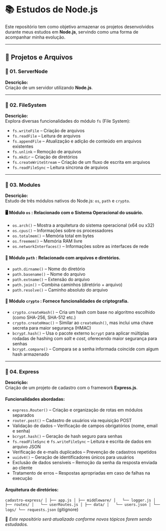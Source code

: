 # 📚 Estudos de Node.js

Este repositório tem como objetivo armazenar os projetos desenvolvidos durante meus estudos em **Node.js**, servindo como uma forma de acompanhar minha evolução.

---

## 📁 Projetos e Arquivos

### 📌 01. ServerNode
**Descrição:**  
Criação de um servidor utilizando **Node.js**.

---

### 📌 02. FileSystem
**Descrição:**  
Explora diversas funcionalidades do módulo `fs` (File System):

- `fs.writeFile` – Criação de arquivos  
- `fs.readFile` – Leitura de arquivos  
- `fs.appendFile` – Atualização e adição de conteúdo em arquivos existentes  
- `fs.unlink` – Remoção de arquivos  
- `fs.mkdir` – Criação de diretórios  
- `fs.createWriteStream` – Criação de um fluxo de escrita em arquivos  
- `fs.readFileSync` – Leitura síncrona de arquivos

---

### 📌 03. Modules
**Descrição:**  
Estudo de três módulos nativos do Node.js: `os`, `path` e `crypto`.

#### 🖥️ Módulo `os` : Relacionado com o **Sistema** **Operacional** do usuário.
- `os.arch()` – Mostra a arquitetura do sistema operacional (x64 ou x32)  
- `os.cpus()` – Informações sobre os processadores  
- `os.totalmem()` – Memória total em bytes  
- `os.freemem()` – Memória RAM livre  
- `os.networkInterfaces()` – Informações sobre as interfaces de rede

#### 📂 Módulo `path` : Relacionado com **arquivos** e **diretórios**.
- `path.dirname()` – Nome do diretório  
- `path.basename()` – Nome do arquivo  
- `path.extname()` – Extensão do arquivo  
- `path.join()` – Combina caminhos (diretório + arquivo)  
- `path.resolve()` – Caminho absoluto do arquivo

#### 🔐 Módulo `crypto` : Fornece funcionalidades de **criptografia**.

- `crypto.createHash()` – Cria um hash com base no algoritmo escolhido (como SHA-256, SHA-512 etc.)  
- `crypto.createHmac()` – Similar ao `createHash()`, mas inclui uma chave secreta para maior segurança (HMAC)  
- `bcrypt.hash()` – Usa o pacote externo `bcrypt` para aplicar múltiplas rodadas de hashing com *salt* e *cost*, oferecendo maior segurança para senhas
- `bcrypt.compare()` – Compara se a senha informada coincide com algum hash armazenado 

---

### 📌 04. Express  
**Descrição:**  
Criação de um projeto de cadastro com o framework **Express.js**.
#### Funcionalidades abordadas:

- `express.Router()` – Criação e organização de rotas em módulos separados  
- `router.post()` – Cadastro de usuários via requisição POST  
- Validação de dados – Verificação de campos obrigatórios (nome, email e senha)  
- `bcrypt.hash()` – Geração de hash seguro para senhas  
- `fs.readFileSync` e `fs.writeFileSync` – Leitura e escrita de dados em arquivo JSON  
- Verificação de e-mails duplicados – Prevenção de cadastros repetidos  
- `uuidv4()` – Geração de identificadores únicos para usuários  
- Exclusão de dados sensíveis – Remoção da senha da resposta enviada ao cliente  
- Tratamento de erros – Respostas apropriadas em caso de falhas na execução
#### Arquitetura de diretórios:
`cadastro-express/
│
├── app.js
│
├── middleware/
│   └── logger.js
│
├── routes/
│   └── userRoutes.js
│
├── data/
│   └── users.json
│
└── logs/
    └── requests.json` (gitignore)

📌 *Este repositório será atualizado conforme novos tópicos forem sendo estudados.*
